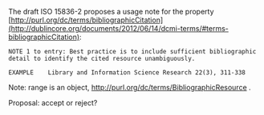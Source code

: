 The draft ISO 15836-2 proposes a usage note for the property [http://purl.org/dc/terms/bibliographicCitation](http://dublincore.org/documents/2012/06/14/dcmi-terms/#terms-bibliographicCitation):

    NOTE 1 to entry: Best practice is to include sufficient bibliographic
    detail to identify the cited resource unambiguously.

    EXAMPLE    Library and Information Science Research 22(3), 311-338
    
Note: range is an object, http://purl.org/dc/terms/BibliographicResource .

Proposal: accept or reject?
